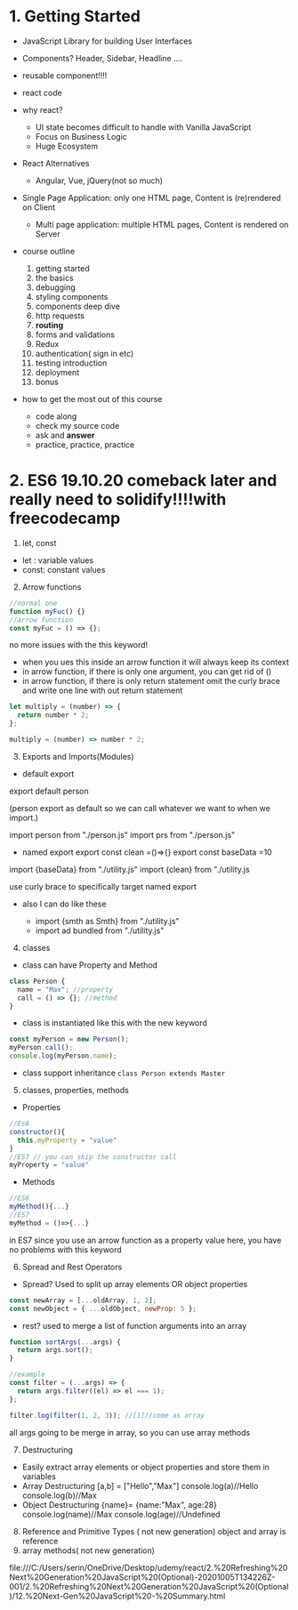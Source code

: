 # 1. Getting Started

- JavaScript Library for building User Interfaces
- Components? Header, Sidebar, Headline ....
- reusable component!!!!
- react code
- why react?
  - UI state becomes difficult to handle with Vanilla JavaScript
  - Focus on Business Logic
  - Huge Ecosystem
- React Alternatives
  - Angular, Vue, jQuery(not so much)
- Single Page Application: only one HTML page, Content is (re)rendered on Client
  - Multi page application: multiple HTML pages, Content is rendered on Server
- course outline

  1. getting started
  2. the basics
  3. debugging
  4. styling components
  5. components deep dive
  6. http requests
  7. **routing**
  8. forms and validations
  9. Redux
  10. authentication( sign in etc)
  11. testing introduction
  12. deployment
  13. bonus

- how to get the most out of this course
  - code along
  - check my source code
  - ask and **answer**
  - practice, practice, practice

# 2. ES6 19.10.20 comeback later and really need to solidify!!!!with freecodecamp

1.  let, const

- let : variable values
- const: constant values

2. Arrow functions

```js
//normal one
function myFuc() {}
//arrow function
const myFuc = () => {};
```

no more issues with the this keyword!

- when you ues this inside an arrow function it will always keep its context
- in arrow function, if there is only one argument, you can get rid of ()
- in arrow function, if there is only return statement omit the curly brace and write one line with out return statement

```js
let multiply = (number) => {
  return number * 2;
};

multiply = (number) => number * 2;
```

3. Exports and Imports(Modules)

- default export

export default person

(person export as default so we can call whatever we want to when we import.)

import person from "./person.js"
import prs from "./person.js"

- named export
  export const clean =()=>{}
  export const baseData =10

import {baseData} from "./utility.js"
import {clean} from "./utility.js

use curly brace to specifically target
named export

- also I can do like these

  - import {smth as Smth} from "./utility.js"
  - import ad bundled from "./utility.js"

4. classes

- class can have Property and Method

```js
class Person {
  name = "Max"; //property
  call = () => {}; //method
}
```

- class is instantiated like this with the new keyword

```js
const myPerson = new Person();
myPerson.call();
console.log(myPerson.name);
```

- class support inheritance
  `class Person extends Master`

5. classes, properties, methods

- Properties

```js
//Es6
constructor(){
  this.myProperty = "value"
}
//ES7 // you can skip the constructor call
myProperty = "value"
```

- Methods

```js
//ES6
myMethod(){...}
//ES7
myMethod = ()=>{...}
```

in ES7 since you use an arrow function as a property value here, you have no problems with this keyword

6. Spread and Rest Operators

- Spread?
  Used to split up array elements OR object properties

```js
const newArray = [...oldArray, 1, 2];
const newObject = { ...oldObject, newProp: 5 };
```

- rest?
  used to merge a list of function arguments into an array

```js
function sortArgs(...args) {
  return args.sort();
}

//example
const filter = (...args) => {
  return args.filter((el) => el === 1);
};

filter.log(filter(1, 2, 3)); //[1]//come as array
```

all args going to be merge in array, so you can use array methods

7. Destructuring

- Easily extract array elements or object properties and store them in variables
- Array Destructuring
  [a,b] = ["Hello","Max"]
  console.log(a)//Hello
  console.log(b)//Max
- Object Destructuring
  {name}= {name:"Max", age:28}
  console.log(name)//Max
  console.log(age)//Undefined

8. Reference and Primitive Types ( not new generation)
   object and array is reference
9. array methods( not new generation)

file:///C:/Users/serin/OneDrive/Desktop/udemy/react/2.%20Refreshing%20Next%20Generation%20JavaScript%20(Optional)-20201005T134226Z-001/2.%20Refreshing%20Next%20Generation%20JavaScript%20(Optional)/12.%20Next-Gen%20JavaScript%20-%20Summary.html
